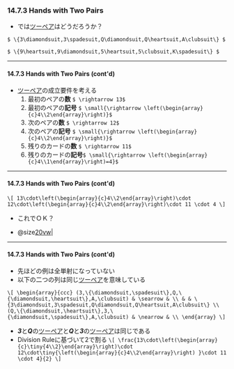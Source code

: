 ### 14.7.3 Hands with Two Pairs

* では<u>ツーペア</u>はどうだろうか？

`$ \{3\diamondsuit,3\spadesuit,Q\diamondsuit,Q\heartsuit,A\clubsuit\} $`

`$ \{9\heartsuit,9\diamondsuit,5\heartsuit,5\clubsuit,K\spadesuit\} $`

---

#### 14.7.3 Hands with Two Pairs (cont'd)

* <u>ツーペア</u>の成立要件を考える
  1. 最初のペアの**数** `$ \rightarrow 13$`
  1. 最初のペアの**記号** `$ \small{\rightarrow \left(\begin{array}{c}4\\2\end{array}\right)}$`
  1. 次のペアの**数** `$ \rightarrow 12$`
  1. 次のペアの**記号** `$ \small{\rightarrow \left(\begin{array}{c}4\\2\end{array}\right)}$`
  1. 残りのカードの**数** `$ \rightarrow 11$`
  1. 残りのカードの**記号**`$ \small{\rightarrow \left(\begin{array}{c}4\\1\end{array}\right)=4}$`

---

#### 14.7.3 Hands with Two Pairs (cont'd)

`\[
13\cdot\left(\begin{array}{c}4\\2\end{array}\right)\cdot 12\cdot\left(\begin{array}{c}4\\2\end{array}\right)\cdot 11 \cdot 4
\]`

- これでＯＫ？

- @size[20vw](NO!)|

---

#### 14.7.3 Hands with Two Pairs (cont'd)

* 先ほどの例は全単射になっていない
* 以下の二つの列は同じ<u>ツーペア</u>を意味している

`\[
\begin{array}{ccc}
 (3,\{\diamondsuit,\spadesuit\},Q,\{\diamondsuit,\heartsuit\},A,\clubsuit) & \searrow & \\
 & & \{3\diamondsuit,3\spadesuit,Q\diamondsuit,Q\heartsuit,A\clubsuit\} \\
 (Q,\{\diamondsuit,\heartsuit\},3,\{\diamondsuit,\spadesuit\},A,\clubsuit) & \nearrow & \\
\end{array}
\]`
<!--
`\[
\begin{array}{ccc}
 (9,\{\heartsuit,\diamondsuit\},5,\{\heartsuit,\clubsuit\},K,\spadesuit) & \searrow & \\
 & & \{9\heartsuit,9\diamondsuit,5\heartsuit,5\clubsuit,K\spadesuit\} \\
 (5,\{\heartsuit,\clubsuit\},9,\{\heartsuit,\diamondsuit\},K,\spadesuit) & \nearrow & \\
\end{array}
\]`
-->

* ***3***と***Q***の<u>ツーペア</u>と***Q***と***3***の<u>ツーペア</u>は同じである
* Division Ruleに基づいて2で割る
`\[
\frac{13\cdot\left(\begin{array}{c}\tiny{4\\2}\end{array}\right)\cdot 12\cdot\tiny{\left(\begin{array}{c}4\\2\end{array}\right) }\cdot 11 \cdot 4}{2}
\]`
